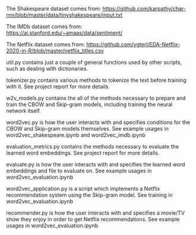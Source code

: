 The Shakespeare dataset comes from: 
https://github.com/karpathy/char-rnn/blob/master/data/tinyshakespeare/input.txt

The IMDb dataset comes from: 
https://ai.stanford.edu/~amaas/data/sentiment/

The Netflix dataset comes from: 
https://github.com/ygterl/EDA-Netflix-2020-in-R/blob/master/netflix_titles.csv

util.py contains just a couple of general functions used by other scripts, such as dealing with dictionaries.

tokenizer.py contains various methods to tokenize the text before training with it. See project report for more details.

w2v_models.py contains the all of the methods necessary to prepare and train the CBOW and Skip-gram models, including training the neural network itself.

word2vec.py is how the user interacts with and specifies conditions for the CBOW and Skip-gram models themselves. See example usages in word2vec_shakespeare.ipynb and word2vec_imdb.ipynb

evaluation_metrics.py contains the methods necessary to evaluate the learned word embeddings. See project report for more details.

evaluate.py is how the user interacts with and specifies the learned word embeddings and file to evaluate on. See example usages in word2vec_evaluation.ipynb

word2vec_application.py is a script which implements a Netflix recommendation system using the Skip-gram model. See training in word2vec_evaluation.ipynb

recommender.py is how the user interacts with and specifies a movie/TV show they enjoy in order to get Netflix recommendations. See example usages in word2vec_evaluation.ipynb